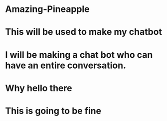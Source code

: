 # Amazing-Pineapple
# This will be used to make my chatbot
# I will be making a chat bot who can have an entire conversation. 
# Why hello there
# This is going to be fine

